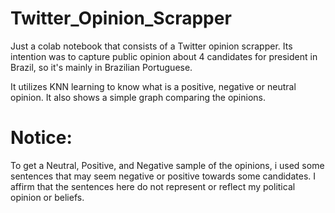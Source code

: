 # Twitter_Opinion_Scrapper
Just a colab notebook that consists of a Twitter opinion scrapper. Its intention was to capture public opinion about 4 candidates for president in Brazil, so it's mainly in Brazilian Portuguese.<p>
    It utilizes KNN learning to know what is a positive, negative or neutral opinion. It also shows a simple graph comparing the opinions.
   
# Notice: 
To get a Neutral, Positive, and Negative sample of the opinions, i used some sentences that may seem negative or positive towards some candidates. I affirm that the sentences here do not represent or reflect my political opinion or beliefs.
